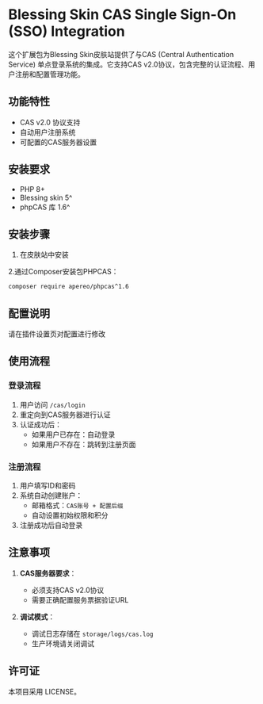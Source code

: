 # Blessing Skin CAS Single Sign-On (SSO) Integration

这个扩展包为Blessing Skin皮肤站提供了与CAS (Central Authentication Service) 单点登录系统的集成。它支持CAS v2.0协议，包含完整的认证流程、用户注册和配置管理功能。

## 功能特性

-  CAS v2.0 协议支持
-  自动用户注册系统
-  可配置的CAS服务器设置

## 安装要求

- PHP 8+
- Blessing skin 5^
- phpCAS 库 1.6^

## 安装步骤

1. 在皮肤站中安装

2.通过Composer安装包PHPCAS：
```bash
composer require apereo/phpcas^1.6
```

## 配置说明

请在插件设置页对配置进行修改

## 使用流程

### 登录流程
1. 用户访问 `/cas/login`
2. 重定向到CAS服务器进行认证
3. 认证成功后：
   - 如果用户已存在：自动登录
   - 如果用户不存在：跳转到注册页面

### 注册流程
1. 用户填写ID和密码
2. 系统自动创建账户：
   - 邮箱格式：`CAS账号 + 配置后缀`
   - 自动设置初始权限和积分
3. 注册成功后自动登录

## 注意事项

1. **CAS服务器要求**：
   - 必须支持CAS v2.0协议
   - 需要正确配置服务票据验证URL

2. **调试模式**：
   - 调试日志存储在 `storage/logs/cas.log`
   - 生产环境请关闭调试



## 许可证

本项目采用 LICENSE。